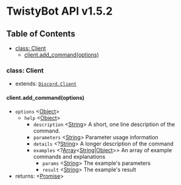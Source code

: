 # TwistyBot API v1.5.2

## Table of Contents

- [class: Client](#class-client)
	* [client.add_command(options)](#client-add-command)


### class: Client

* extends: [`Discord.Client`](https://discord.js.org/#/docs/main/stable/class/Client)

#### <a name="client-add-command"></a>client.add_command(options)
- `options` <[Object]>
	- `help` <[Object]>
		- `description` <[String]> A short, one line description of the command.
		- `parameters` <[String]> Parameter usage information
		- `details` <?[String]> A longer description of the command
		- `examples` <?[Array]<[String]|[Object]>> An array of example commands and explanations
			- `params` <[String]> The example's parameters
			- `result` <[String]> The example's result
- returns: <[Promise]>


<!-- Link defines -->
[Function]: https://developer.mozilla.org/en-US/docs/Web/JavaScript/Reference/Global_Objects/Function "Function"
[Number]: https://developer.mozilla.org/en-US/docs/Web/JavaScript/Data_structures#Number_type "Number"
[Object]: https://developer.mozilla.org/en-US/docs/Web/JavaScript/Reference/Global_Objects/Object "Object"
[String]: https://developer.mozilla.org/en-US/docs/Web/JavaScript/Data_structures#String_type "String"
[Array]: https://developer.mozilla.org/en-US/docs/Web/JavaScript/Reference/Global_Objects/Array "Array"
[Boolean]: https://developer.mozilla.org/en-US/docs/Web/JavaScript/Data_structures#Boolean_type "Boolean"
[Promise]: https://developer.mozilla.org/en-US/docs/Web/JavaScript/Reference/Global_Objects/Promise "Promise"